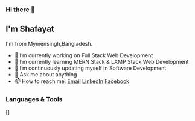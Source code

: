 ### Hi there 👋

## I'm Shafayat

I'm from Mymensingh,Bangladesh.

- 🔭 I’m currently working on Full Stack Web Development
- 🌱 I’m currently learning MERN Stack & LAMP Stack Web Development
- 👯 I’m continuously updating myself in Software Development
- 💬 Ask me about anything
- 📫 How to reach me: [Email](shafayattazoar27.official@gmail.com/) [LinkedIn](https://www.linkedin.com/in/afitazoar/) [Facebook](https://www.facebook.com/shafayat.tazoar.31/)

### Languages & Tools
[<a src='https://www.google.com/imgres?imgurl=https%3A%2F%2Fp1.hiclipart.com%2Fpreview%2F126%2F433%2F250%2Fvisual-studio-code-yosemite-icon-visual-studio-code-256x256-2x-png-icon.jpg&imgrefurl=https%3A%2F%2Fwww.hiclipart.com%2Ffree-transparent-background-png-clipart-qjuyo&tbnid=tG7I8NQYzKVlIM&vet=12ahUKEwjorpPd_tTsAhVHXisKHcKcAecQMygcegUIARDaAQ..i&docid=E2oPiNVK1NkccM&w=512&h=512&q=vs%20code%20png&ved=2ahUKEwjorpPd_tTsAhVHXisKHcKcAecQMygcegUIARDaAQ' width='26px' alt=''></a>]
